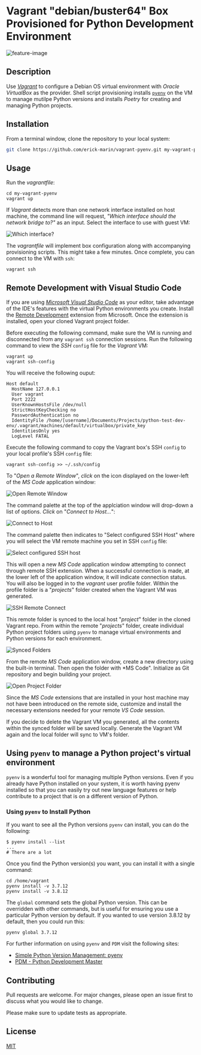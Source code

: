 # Vagrant "debian/buster64" Box Provisioned for Python Development Environment

![feature-image](media/feature-image-750x422.png "Vagrant VM Using pyenv to Manage Multiple Python Versions")

## Description

Use [*Vagrant*](https://www.vagrantup.com/ "Vagrant") to configure a Debian OS virtual environment with *Oracle VirtualBox* as the provider. Shell script provisioning installs [`pyenv`](https://github.com/pyenv/pyenv "pyenv") on the VM to manage mutilpe Python versions and installs *Poetry* for creating and managing Python projects.

## Installation

From a terminal window, clone the repository to your local system:

```bash
git clone https://github.com/erick-marin/vagrant-pyenv.git my-vagrant-pyenv
```

## Usage

Run the *vagrantfile*:

```shell
cd my-vagrant-pyenv
vagrant up
```

If *Vagrant* detects more than one network interface installed on host machine, the command line will request, *"Which interface should the network bridge to?"* as an input. Select the interface to use with guest VM:

![Which interface?](media/01-which-interface.png "Which interface should the network bridge to?")

The *vagrantfile* will implement box configuration along with accompanying provisioning scripts. This might take a few minutes. Once complete, you can connect to the VM with `ssh`:

```shell
vagrant ssh
```

## Remote Development with Visual Studio Code

If you are using [*Microsoft Visual Studio Code*](https://code.visualstudio.com/ "Microsoft Visual Studio Code") as your editor, take advantage of the IDE's features with the virtual Python environments you create. Install the [Remote Development](https://marketplace.visualstudio.com/items?itemName=ms-VSCode-remote.vscode-remote-extensionpack) extension from Microsoft.  Once the extension is installed, open your cloned Vagrant project folder.

Before executing the following command, make sure the VM is running and disconnected from any `vagrant ssh` connection sessions. Run the following command to view the *SSH* `config` file for the *Vagrant* VM:

```shell
vagrant up
vagrant ssh-config
```

You will receive the following ouput:

```shell
Host default
  HostName 127.0.0.1
  User vagrant
  Port 2222
  UserKnownHostsFile /dev/null
  StrictHostKeyChecking no
  PasswordAuthentication no
  IdentityFile /home/[username]/Documents/Projects/python-test-dev-env/.vagrant/machines/default/virtualbox/private_key
  IdentitiesOnly yes
  LogLevel FATAL
```

Execute the following command to copy the Vagrant box's SSH `config` to your local profile's SSH `config` file:

```shell
vagrant ssh-config >> ~/.ssh/config
```

To "*Open a Remote Window*", *click* on the icon displayed on the lower-left of the *MS Code* application window:

![Open Remote Window](media/02-open-remote-window.png "Open a Remote Window")

The command palette at the top of the applciation window will drop-down a list of options. *Click* on "*Connect to Host...*":

![Connect to Host](media/03-connect-to-host.png "Connect to Host")

The command palette then indicates to "Select configured SSH Host" where you will select the VM remote machine you set in SSH `config` file:

![Select configured SSH host](media/04-select-configured-ssh-host.png "Select configured SSH host")

This will open a new *MS Code* application window attempting to connect through remote SSH extension.  When a successful connection is made, at the lower left of the application window, it will indicate connection status.  You will also be logged in to the *vagrant* user profile folder. Within the profile folder is a "*projects*" folder created when the Vagrant VM was generated.

![SSH Remote Connect](media/05-ssh-remote-connect.png)

This remote folder is synced to the local host "*project*" folder in the cloned Vagrant repo. From within the remote "*projects*" folder, create individual Python project folders using `pyenv` to manage virtual environments and Python versions for each environment.

![Synced Folders](media/06-synced-folder.png)

From the remote *MS Code* application window, create a new directory using the built-in terminal.  Then open the folder with *MS Code".  Initialize as Git repository and begin building your project.

![Open Project Folder](media/07-open-project-folder.png)

Since the *MS Code* extensions that are installed in your host machine may not have been introduced on the remote side, customize and install the necessary extensions needed for your remote *VS Code* session.

If you decide to delete the Vagrant VM you generated,  all the contents within the synced folder will be saved locally.  Generate the Vagrant VM again and the local folder will sync to VM's folder.

## Using `pyenv` to manage a Python project's virtual environment

`pyenv` is a wonderful tool for managing multiple Python versions. Even if you already have Python installed on your system, it is worth having pyenv installed so that you can easily try out new language features or help contribute to a project that is on a different version of Python.

### Using `pyenv` to  Install Python

If you want to see all the Python versions `pyenv` can install, you can do the following:

```shell
$ pyenv install --list
...
# There are a lot
```

Once you find the Python version(s) you want, you can install it with a single command:

```shell
cd /home/vagrant
pyenv install -v 3.7.12
pyenv install -v 3.8.12
```

The `global` command sets the global Python version. This can be overridden with other commands, but is useful for ensuring you use a particular Python version by default. If you wanted to use version 3.8.12 by default, then you could run this:

```shell
pyenv global 3.7.12
```

For further information on using `pyenv` and `PDM` visit the following sites:

- [Simple Python Version Management: pyenv](https://github.com/pyenv/pyenv "pyenv")
- [PDM - Python Development Master](https://pdm.fming.dev)

## Contributing

Pull requests are welcome. For major changes, please open an issue first to discuss what you would like to change.

Please make sure to update tests as appropriate.

## License

[MIT](https://choosealicense.com/licenses/mit/)

